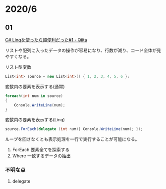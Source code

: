 # 2020/6

## 01
[C\# Linqを使ったら超便利だった\#1 \- Qiita](https://qiita.com/p1ro3/items/58da3f47975b301ae75f)

リストや配列に入ったデータの操作が容易になり、行数が減り、コード全体が見やすくなる。

リスト型変数
```c#
List<int> source = new List<int>() { 1, 2, 3, 4, 5, 6 };
```

変数内の要素を表示する(通常)
```c#
foreach(int num in source)
{
    Console.WriteLine(num);
}
```

変数内の要素を表示する(Linq)
```c#
source.ForEach(delegate (int num){ Console.WriteLine(num); });
```


ループを回さなくとも表示処理を一行で実行することが可能になる。

1. ForEach
  要素全てを探索する
2. Where
  一致するデータの抽出

### 不明な点
1. delegate

